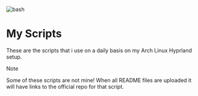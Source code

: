 ![bash](https://sps-lab.org/post/2024_windows_bash/featured.png)

# My Scripts

These are the scripts that i use on a daily basis on my Arch Linux Hyprland setup.


> [!NOTE]
> Some of these scripts are not mine! When all README files are uploaded it will have links to the official repo for that script.

